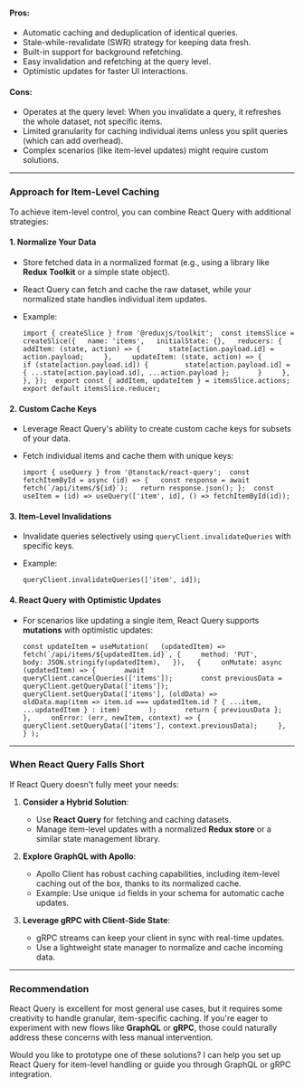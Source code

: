#### **Pros:**

- Automatic caching and deduplication of identical queries.
- Stale-while-revalidate (SWR) strategy for keeping data fresh.
- Built-in support for background refetching.
- Easy invalidation and refetching at the query level.
- Optimistic updates for faster UI interactions.

#### **Cons:**

- Operates at the query level: When you invalidate a query, it refreshes the whole dataset, not specific items.
- Limited granularity for caching individual items unless you split queries (which can add overhead).
- Complex scenarios (like item-level updates) might require custom solutions.

---

### **Approach for Item-Level Caching**

To achieve item-level control, you can combine React Query with additional strategies:

#### 1. **Normalize Your Data**

- Store fetched data in a normalized format (e.g., using a library like **Redux Toolkit** or a simple state object).
- React Query can fetch and cache the raw dataset, while your normalized state handles individual item updates.
- Example:
    
    
    `import { createSlice } from '@reduxjs/toolkit';  const itemsSlice = createSlice({   name: 'items',   initialState: {},   reducers: {     addItem: (state, action) => {       state[action.payload.id] = action.payload;     },     updateItem: (state, action) => {       if (state[action.payload.id]) {         state[action.payload.id] = { ...state[action.payload.id], ...action.payload };       }     },   }, });  export const { addItem, updateItem } = itemsSlice.actions; export default itemsSlice.reducer;`
    

#### 2. **Custom Cache Keys**

- Leverage React Query's ability to create custom cache keys for subsets of your data.
- Fetch individual items and cache them with unique keys:
    
    ``import { useQuery } from '@tanstack/react-query';  const fetchItemById = async (id) => {   const response = await fetch(`/api/items/${id}`);   return response.json(); };  const useItem = (id) => useQuery(['item', id], () => fetchItemById(id));``
    

#### 3. **Item-Level Invalidations**

- Invalidate queries selectively using `queryClient.invalidateQueries` with specific keys.
- Example:
    
    `queryClient.invalidateQueries(['item', id]);`
    

#### 4. **React Query with Optimistic Updates**

- For scenarios like updating a single item, React Query supports **mutations** with optimistic updates:
    
    
    ``const updateItem = useMutation(   (updatedItem) => fetch(`/api/items/${updatedItem.id}`, {     method: 'PUT',     body: JSON.stringify(updatedItem),   }),   {     onMutate: async (updatedItem) => {       await queryClient.cancelQueries(['items']);       const previousData = queryClient.getQueryData(['items']);       queryClient.setQueryData(['items'], (oldData) =>         oldData.map(item => item.id === updatedItem.id ? { ...item, ...updatedItem } : item)       );       return { previousData };     },     onError: (err, newItem, context) => {       queryClient.setQueryData(['items'], context.previousData);     },   } );``
    

---

### **When React Query Falls Short**

If React Query doesn't fully meet your needs:

1. **Consider a Hybrid Solution**:
    
    - Use **React Query** for fetching and caching datasets.
    - Manage item-level updates with a normalized **Redux store** or a similar state management library.
2. **Explore GraphQL with Apollo**:
    
    - Apollo Client has robust caching capabilities, including item-level caching out of the box, thanks to its normalized cache.
    - Example: Use unique `id` fields in your schema for automatic cache updates.
3. **Leverage gRPC with Client-Side State**:
    
    - gRPC streams can keep your client in sync with real-time updates.
    - Use a lightweight state manager to normalize and cache incoming data.

---

### **Recommendation**

React Query is excellent for most general use cases, but it requires some creativity to handle granular, item-specific caching. If you're eager to experiment with new flows like **GraphQL** or **gRPC**, those could naturally address these concerns with less manual intervention.

Would you like to prototype one of these solutions? I can help you set up React Query for item-level handling or guide you through GraphQL or gRPC integration.
